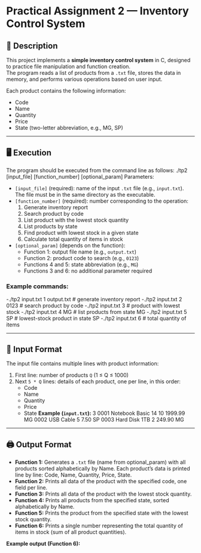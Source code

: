 # Practical Assignment 2 — Inventory Control System

## 📌 Description
This project implements a **simple inventory control system** in C, designed to practice file manipulation and function creation.  
The program reads a list of products from a `.txt` file, stores the data in memory, and performs various operations based on user input.  

Each product contains the following information:
- Code
- Name
- Quantity
- Price
- State (two-letter abbreviation, e.g., MG, SP)

---

## 🖥️ Execution
The program should be executed from the command line as follows:
./tp2 [input_file] [function_number] [optional_param]
Parameters:
- `[input_file]` (required): name of the input `.txt` file (e.g., `input.txt`). The file must be in the same directory as the executable.
- `[function_number]` (required): number corresponding to the operation:
  1. Generate inventory report
  2. Search product by code
  3. List product with the lowest stock quantity
  4. List products by state
  5. Find product with lowest stock in a given state
  6. Calculate total quantity of items in stock
- `[optional_param]` (depends on the function):
  - Function 1: output file name (e.g., `output.txt`)
  - Function 2: product code to search (e.g., `0123`)
  - Functions 4 and 5: state abbreviation (e.g., `MG`)
  - Functions 3 and 6: no additional parameter required

### Example commands:
-./tp2 input.txt 1 output.txt # generate inventory report
-./tp2 input.txt 2 0123 # search product by code
-./tp2 input.txt 3 # product with lowest stock
-./tp2 input.txt 4 MG # list products from state MG
-./tp2 input.txt 5 SP # lowest-stock product in state SP
-./tp2 input.txt 6 # total quantity of items


---

## 📝 Input Format
The input file contains multiple lines with product information:
1. First line: number of products `Q` (1 ≤ Q ≤ 1000)
2. Next `5 * Q` lines: details of each product, one per line, in this order:
   - Code
   - Name
   - Quantity
   - Price
   - State
**Example (`input.txt`):**
3
0001
Notebook Basic 14
10
1999.99
MG
0002
USB Cable
5
7.50
SP
0003
Hard Disk 1TB
2
249.90
MG

---

## 🖨️ Output Format
- **Function 1:** Generates a `.txt` file (name from optional_param) with all products sorted alphabetically by Name. Each product’s data is printed line by line: Code, Name, Quantity, Price, State.  
- **Function 2:** Prints all data of the product with the specified code, one field per line.  
- **Function 3:** Prints all data of the product with the lowest stock quantity.  
- **Function 4:** Prints all products from the specified state, sorted alphabetically by Name.  
- **Function 5:** Prints the product from the specified state with the lowest stock quantity.  
- **Function 6:** Prints a single number representing the total quantity of items in stock (sum of all product quantities).  

**Example output (Function 6):**




